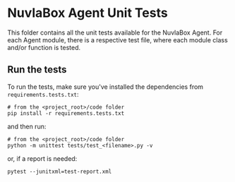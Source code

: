 # NuvlaBox Agent Unit Tests

This folder contains all the unit tests available for the NuvlaBox Agent. For each Agent module, there is a respective 
test file, where each module class and/or function is tested.

## Run the tests


To run the tests, make sure you've installed the dependencies from `requirements.tests.txt`:

```shell
# from the <project_root>/code folder
pip install -r requirements.tests.txt
```

and then run:

```shell
# from the <project_root>/code folder
python -m unittest tests/test_<filename>.py -v
```

or, if a report is needed:

```shell
pytest --junitxml=test-report.xml
```
